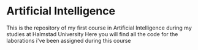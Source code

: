 # Artificial Intelligence
 This is the repository of my first course in Artificial Intelligence during my studies at Halmstad University
 Here you will find all the code for the laborations i've been assigned during this course
